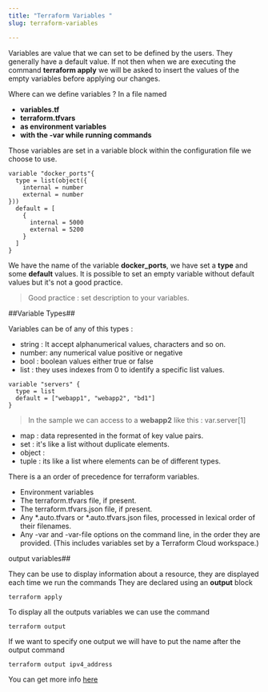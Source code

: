 ```yaml
---
title: "Terraform Variables "
slug: terraform-variables

---
```


Variables are value that we can set to be defined by the users. They generally have a default value. If not then when we are executing the command **terraform apply** we will be asked to insert the values of the empty variables before applying our changes. 

Where can we define variables ? 
In a file named 
+ **variables.tf**
+ **terraform.tfvars**
+ **as environment variables**
+ **with the -var while running commands** 

Those variables are set in a variable block within the configuration file we choose to use. 
```
variable "docker_ports"{
  type = list(object({
    internal = number
    external = number
}))
  default = [
    {
      internal = 5000
      external = 5200
    }
  ]
}
```
We have the name of the variable **docker_ports**, we have set a **type** and some **default** values. It is possible to set an empty variable without default values but it's not a good practice.
>Good practice : set description to your variables.

##Variable Types##

Variables can be of any of this types : 
- string : It accept alphanumerical values, characters and so on. 
- number: any numerical value positive or negative
- bool : boolean values either true or false
- list : they uses indexes from 0 to identify a specific list values.
```
variable "servers" {
  type = list
  default = ["webapp1", "webapp2", "bd1"] 
}
```
>In the sample  we can access to a **webapp2** like this : var.server[1]
- map : data represented in the format of key value pairs.
- set : it's like a list without duplicate elements. 
- object : 
- tuple : its like a list where elements can be of different types. 



There is a an order of precedence for terraform variables. 
- Environment variables
- The terraform.tfvars file, if present.
- The terraform.tfvars.json file, if present.
- Any *.auto.tfvars or *.auto.tfvars.json files, processed in lexical order of their filenames.
- Any -var and -var-file options on the command line, in the order they are provided. (This includes variables set by a Terraform Cloud workspace.)

output variables##

They can be use to display information about a resource, they are displayed each time we run the commands
They are declared using an **output** block 
```
terraform apply
```
To display all the outputs variables we can use the command 
```
terraform output
```
If we want to specify one output we will have to put the name after the output command 
```
terraform output ipv4_address
```
You can get more info [here](https://www.terraform.io/language/values/variables)
